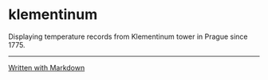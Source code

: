 # klementinum
Displaying temperature records from Klementinum tower in Prague since 1775.


***
[Written with Markdown](https://www.markdownguide.org/basic-syntax/)

